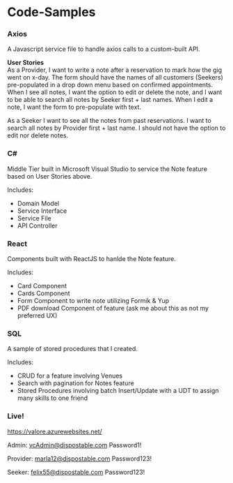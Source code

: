 # Code-Samples

### Axios

A Javascript service file to handle axios calls to a custom-built API. 

**User Stories**  
As a Provider, I want to write a note after a reservation to mark how the gig went on x-day. The form should have the names of all customers (Seekers) pre-populated in a drop down menu based on confirmed appointments. When I see all notes, I want the option to edit or delete the note, and I want to be able to search all notes by Seeker first + last names. When I edit a note, I want the form to pre-populate with text.

As a Seeker I want to see all the notes from past reservations. I want to search all notes by Provider first + last name. I should not have the option to edit nor delete notes.

### C#

Middle Tier built in Microsoft Visual Studio to service the Note feature based on User Stories above.

Includes:
* Domain Model
* Service Interface
* Service File
* API Controller

### React

Components built with ReactJS to hanlde the Note feature. 

Includes:
* Card Component
* Cards Component
* Form Component to write note utilizing Formik & Yup
* PDF download Component of feature (ask me about this as not my preferred UX)

### SQL

A sample of stored procedures that I created.

Includes:
* CRUD for a feature involving Venues
* Search with pagination for Notes feature
* Stored Procedures involving batch Insert/Update with a UDT to assign many skills to one friend


### Live!

https://valore.azurewebsites.net/

Admin: 
vcAdmin@dispostable.com
Password1!

Provider: 
marla12@dispostable.com
Password123!

Seeker:
felix55@dispostable.com
Password123!

